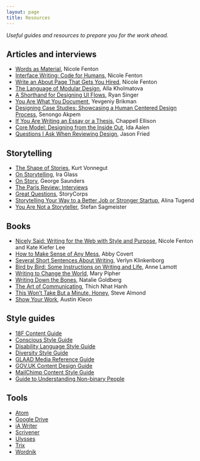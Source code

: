 ```yaml
---
layout: page
title: Resources
---
```


_Useful guides and resources to prepare you for the work ahead._

## Articles and interviews
* [Words as Material](http://nicolefenton.com/words-as-material/), Nicole Fenton
* [Interface Writing: Code for Humans](http://nicolefenton.com/interface-writing/), Nicole Fenton
* [Write an About Page That Gets You Hired](http://99u.com/articles/51669/how-to-write-about-me-section), Nicole Fenton
* [The Language of Modular Design](http://alistapart.com/article/language-of-modular-design), Alla Kholmatova
* [A Shorthand for Designing UI Flows](https://signalvnoise.com/posts/1926-a-shorthand-for-designing-ui-flows), Ryan Singer
* [You Are What You Document](http://www.ybrikman.com/writing/2014/05/05/you-are-what-you-document/), Yevgeniy Brikman
* [Designing Case Studies: Showcasing a Human Centered Design Process](https://www.smashingmagazine.com/2015/02/designing-case-studies-human-centered-design-process/), Senongo Akpem
* [If You Are Writing an Essay or a Thesis](https://medium.com/@chappelltracker/if-you-are-writing-an-essay-or-a-thesis-7e6e0eaeedef#.mo9vm7mka), Chappell Ellison
* [Core Model: Designing from the Inside Out](http://alistapart.com/article/the-core-model-designing-inside-out-for-better-results), Ida Aalen
* [Questions I Ask When Reviewing Design](https://signalvnoise.com/posts/3024-questions-i-ask-when-reviewing-a-design), Jason Fried

## Storytelling
* [The Shape of Stories](https://vimeo.com/53286941), Kurt Vonnegut
* [On Storytelling](https://www.youtube.com/watch?v=f6ezU57J8YI), Ira Glass
* [On Story](https://vimeo.com/143732791), George Saunders
* [The Paris Review: Interviews](https://www.theparisreview.org/interviews)
* [Great Questions](https://storycorps.org/participate/great-questions/), StoryCorps
* [Storytelling Your Way to a Better Job or Stronger Startup](https://www.nytimes.com/2014/12/13/your-money/storytelling-to-find-a-job-or-build-a-business.html?_r=0), Alina Tugend
* [You Are Not a Storyteller](https://vimeo.com/98368484), Stefan Sagmeister

## Books

* [Nicely Said: Writing for the Web with Style and Purpose](http://www.nicelysaid.co), Nicole Fenton and Kate Kiefer Lee
* [How to Make Sense of Any Mess](http://abbytheia.com/makesense/), Abby Covert
* [Several Short Sentences About Writing](http://www.penguinrandomhouse.com/books/93789/several-short-sentences-about-writing-by-verlyn-klinkenborg/9780307279415/), Verlyn Klinkenborg
* [Bird by Bird: Some Instructions on Writing and Life](http://www.worldcat.org/title/bird-by-bird-some-instructions-on-writing-and-life/oclc/32132867), Anne Lamott
* [Writing to Change the World](http://www.penguinrandomhouse.com/books/295019/writing-to-change-the-world-by-mary-pipher/9781594482533/), Mary Pipher
* [Writing Down the Bones](http://nataliegoldberg.com/books/writing-down-the-bones/), Natalie Goldberg
* [The Art of Communicating](https://www.harpercollins.com/9780062224675/the-art-of-communicating), Thich Nhat Hanh
* [This Won’t Take But a Minute, Honey](http://www.harvard.com/book/this_wont_take_but_a_minute_honey1), Steve Almond
* [Show Your Work](http://austinkleon.com/show-your-work/), Austin Kleon

## Style guides
* [18F Content Guide](https://pages.18f.gov/content-guide/)
* [Conscious Style Guide](http://consciousstyleguide.com/)
* [Disability Language Style Guide](http://ncdj.org/style-guide/)
* [Diversity Style Guide](http://www.diversitystyleguide.com)
* [GLAAD Media Reference Guide](http://www.glaad.org/reference)
* [GOV.UK Content Design Guide](https://www.gov.uk/guidance/content-design)
* [MailChimp Content Style Guide](http://styleguide.mailchimp.com)
* [Guide to Understanding Non-binary People](http://www.transmediawatch.org/Documents/non_binary.pdf)

## Tools
* [Atom](https://atom.io/)
* [Google Drive](https://www.google.com/drive/)
* [iA Writer](https://ia.net/writer/)
* [Scrivener](https://www.literatureandlatte.com/scrivener.php)
* [Ulysses](http://www.ulyssesapp.com/)
* [Trix](https://trix-editor.org)
* [Wordnik](http://www.transmediawatch.org/Documents/non_binary.pdf)
